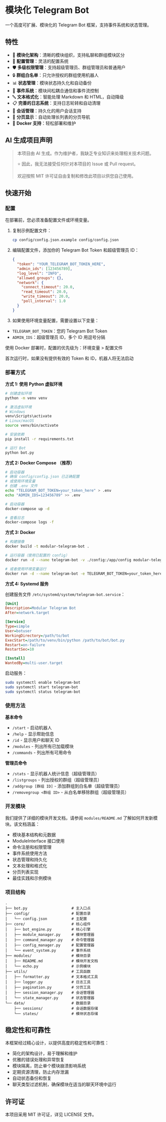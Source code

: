 # 模块化 Telegram Bot

一个高度可扩展、模块化的 Telegram Bot 框架，支持事件系统和状态管理。

## 特性

- 🧩 **模块化架构**：清晰的模块组织，支持私聊和群组模块区分
- 🔄 **配置管理**：灵活的配置系统
- 🛡️ **多级权限管理**：支持超级管理员、群组管理员和普通用户
- 🔒 **群组白名单**：只允许授权的群组使用机器人
- 📊 **状态管理**：模块状态持久化和自动备份
- 📡 **事件系统**：模块间松耦合通信和事件流控制
- 🔤 **文本格式化**：智能处理 Markdown 和 HTML，自动降级
- 📋 **完善的日志系统**：支持日志轮转和自动清理
- 📱 **会话管理**：持久化的用户会话支持
- 📄 **分页显示**：自动处理长列表的分页导航
- 🐳 **Docker 支持**：轻松部署和维护

## AI 生成项目声明

> 本项目由 AI 生成。作为维护者，我缺乏专业知识来处理相关技术问题。
>
> ⭐ 因此，我无法接受任何针对本项目的 Issue 或 Pull request。
>
> 欢迎按照 MIT 许可证自由复制和修改此项目以供您自己使用。

## 快速开始

### 配置

在部署前，您必须准备配置文件或环境变量。

1. 复制示例配置文件：

   ```bash
   cp config/config.json.example config/config.json
   ```

2. 编辑配置文件，添加你的 Telegram Bot Token 和超级管理员 ID：

   ```json
   {
     "token": "YOUR_TELEGRAM_BOT_TOKEN_HERE",
     "admin_ids": [123456789],
     "log_level": "INFO",
     "allowed_groups": {},
     "network": {
       "connect_timeout": 20.0,
       "read_timeout": 20.0,
       "write_timeout": 20.0,
       "poll_interval": 1.0
     }
   }
   ```

3. 如果使用环境变量配置，需要设置以下变量：

- `TELEGRAM_BOT_TOKEN`：您的 Telegram Bot Token
- `ADMIN_IDS`：超级管理员 ID，多个 ID 用逗号分隔

使用 Docker 部署时，配置的优先级为：环境变量 > 配置文件

首次运行时，如果没有提供有效的 Token 和 ID，机器人将无法启动

### 部署方式

**方式 1: 使用 Python 虚拟环境**

```bash
# 创建虚拟环境
python -m venv venv

# 激活虚拟环境
# Windows
venv\Scripts\activate
# Linux/macOS
source venv/bin/activate

# 安装依赖
pip install -r requirements.txt

# 运行 Bot
python bot.py
```

**方式 2: Docker Compose （推荐）**

```bash
# 启动容器
# 确保 config/config.json 已正确配置
# 或使用环境变量
# 创建 .env 文件
echo "TELEGRAM_BOT_TOKEN=your_token_here" > .env
echo "ADMIN_IDS=123456789" >> .env

# 启动容器
docker-compose up -d

# 查看日志
docker-compose logs -f
```

**方式 3: Docker**

```bash
# 构建镜像
docker build -t modular-telegram-bot .

# 运行容器（使用已配置的 config）
docker run -d --name telegram-bot -v ./config:/app/config modular-telegram-bot

# 或者使用环境变量运行
docker run -d --name telegram-bot -e TELEGRAM_BOT_TOKEN=your_token_here -e ADMIN_IDS=123456789 -v ./config:/app/config modular-telegram-bot
```

**方式 4: Systemd 服务**

创建服务文件 `/etc/systemd/system/telegram-bot.service`：

```ini
[Unit]
Description=Modular Telegram Bot
After=network.target

[Service]
Type=simple
User=botuser
WorkingDirectory=/path/to/bot
ExecStart=/path/to/venv/bin/python /path/to/bot/bot.py
Restart=on-failure
RestartSec=10

[Install]
WantedBy=multi-user.target
```

启动服务：

```bash
sudo systemctl enable telegram-bot
sudo systemctl start telegram-bot
sudo systemctl status telegram-bot
```

### 使用方法

**基本命令**

- `/start` - 启动机器人
- `/help` - 显示帮助信息
- `/id` - 显示用户和聊天 ID
- `/modules` - 列出所有已加载模块
- `/commands` - 列出所有可用命令

**管理员命令**

- `/stats` - 显示机器人统计信息（超级管理员）
- `/listgroups` - 列出授权的群组（超级管理员）
- `/addgroup [群组 ID]` - 添加群组到白名单（超级管理员）
- `/removegroup <群组 ID>` - 从白名单移除群组（超级管理员）

### 开发模块

我们提供了详细的模块开发文档，请参阅 `modules/README.md` 了解如何开发新模块。该文档涵盖：

- 模块基本结构和元数据
- ModuleInterface 接口使用
- 命令注册和权限管理
- 事件系统使用方法
- 状态管理和持久化
- 文本处理和格式化
- 分页列表实现
- 最佳实践和示例模块

### 项目结构

```
.
├── bot.py                    # 主入口点
├── config/                   # 配置目录
│   └── config.json           # 主配置
├── core/                     # 核心组件
│   ├── bot_engine.py         # 核心引擎
│   ├── module_manager.py     # 模块管理器
│   ├── command_manager.py    # 命令管理器
│   ├── config_manager.py     # 配置管理器
│   └── event_system.py       # 事件系统
├── modules/                  # 模块目录
│   ├── README.md             # 模块开发文档
│   └── echo.py               # 示例模块
├── utils/                    # 工具函数
│   ├── formatter.py          # 文本格式工具
│   ├── logger.py             # 日志工具
│   ├── pagination.py         # 分页工具
│   ├── session_manager.py    # 会话管理器
│   └── state_manager.py      # 状态管理器
└── data/                     # 数据目录
    ├── sessions/             # 会话数据存储
    └── states/               # 模块状态存储
```

## 稳定性和可靠性

本框架经过精心设计，以提供高度的稳定性和可靠性：

- 简化的架构设计，易于理解和维护
- 优雅的错误处理和异常恢复
- 模块隔离，防止单个模块崩溃影响系统
- 定期资源清理，防止内存泄漏
- 自动状态备份和恢复
- 聊天类型过滤机制，确保模块在适当的聊天环境中运行

## 许可证

本项目采用 MIT 许可证，详见 LICENSE 文件。
